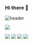 ### Hi there 👋

<!--
**KiHwanLee123/KIHwanLee123** is a ✨ _special_ ✨ repository because its `README.md` (this file) appears on your GitHub profile.

Here are some ideas to get you started:

- 🔭 I’m currently working on ...
- 🌱 I’m currently learning ...
- 👯 I’m looking to collaborate on ...
- 🤔 I’m looking for help with ...
- 💬 Ask me about ...
- 📫 How to reach me: ...
- 😄 Pronouns: ...
- ⚡ Fun fact: ...
-->

![header](https://capsule-render.vercel.app/api?type=wave&color=auto&height=300&section=header&text=capsule%20render&fontSize=90)

<a href="https://velog.io/@lee9843" target="_blank"><img src="https://img.shields.io/badge/Velog-20C997?style=flat&logo=velog&logoColor=white"/></a>

<a href="https://velog.io/@lee9843" target="_blank"><img src="https://img.shields.io/badge/Velog-20C997?style=plastic&logo=velog&logoColor=white"/></a>
<a href="https://velog.io/@lee9843" target="_blank"><img src="https://img.shields.io/badge/Velog-20C997?style=flat-square&logo=velog&logoColor=white"/></a>
<a href="https://velog.io/@lee9843" target="_blank"><img src="https://img.shields.io/badge/Velog-20C997?style=for-the-badge&logo=velog&logoColor=white"/></a>
<a href="https://velog.io/@lee9843" target="_blank"><img src="https://img.shields.io/badge/Velog-20C997?style=social&logo=velog&logoColor=white"/></a>

